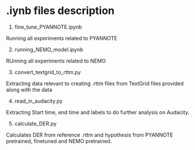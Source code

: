 # .iynb files description

1) fine_tune_PYANNOTE.ipynb

Running all experiments related to PYANNOTE


2) running_NEMO_model.ipynb

RUnning all experiments related to NEMO


3) convert_textgrid_to_rttm.py

Extracting data relevant to creating .rttm files from TextGrid files provided along with the data


4) read_in_audacity.py

Extracting Start time, end time and labels to do further analysis on Audacity.


5) calculate_DER.py

Calculates DER from reference .rttm and hypothesis from PYANNOTE pretrained, finetuned and NEMO pretrained.
